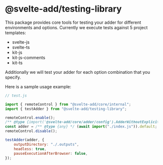 # @svelte-add/testing-library

This package provides core tools for testing your adder for different environments and options. Currently we execute tests against 5 project templates:

-   svelte-js
-   svelte-ts
-   kit-js
-   kit-js-comments
-   kit-ts

Additionally we will test your adder for each option combination that you specify.

Here is a sample usage example:

```js
// test.js

import { remoteControl } from "@svelte-add/core/internal";
import { testAdder } from "@svelte-add/testing-library";

remoteControl.enable();
/** @type {import('@svelte-add/core/adder/config').AdderWithoutExplicitArgs} */
const adder = /** @type {any} */ (await import("./index.js")).default;
remoteControl.disable();

testAdder(adder, {
    outputDirectory: "./.outputs",
    headless: true,
    pauseExecutionAfterBrowser: false,
});
```
